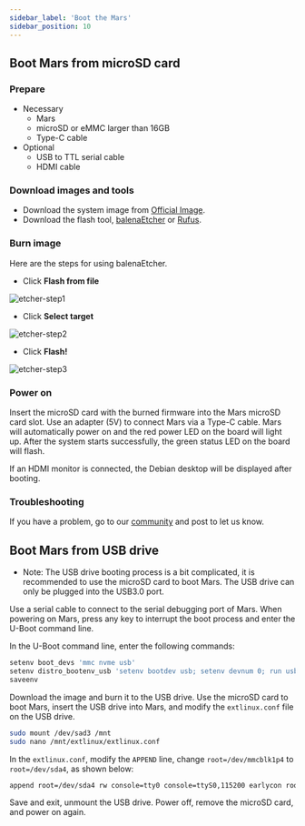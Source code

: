 ```yaml
---
sidebar_label: 'Boot the Mars'
sidebar_position: 10
---
```

## Boot Mars from microSD card

### Prepare

- Necessary
  - Mars
  - microSD or eMMC larger than 16GB
  - Type-C cable
- Optional
  - USB to TTL serial cable
  - HDMI cable

### Download images and tools

- Download the system image from [Official Image](https://milkv.io/docs/mars/getting-started/images#official-image).
- Download the flash tool, [balenaEtcher](https://etcher.balena.io/) or [Rufus](https://rufus.ie/en/).

### Burn image

Here are the steps for using balenaEtcher.

- Click **Flash from file**

![etcher-step1](/docs/duo/etcher-step1.png)

- Click **Select target**

![etcher-step2](/docs/duo/etcher-step2.png)

- Click **Flash!**

![etcher-step3](/docs/duo/etcher-step3.png)

### Power on

Insert the microSD card with the burned firmware into the Mars microSD card slot. Use an adapter (5V) to connect Mars via a Type-C cable. Mars will automatically power on and the red power LED on the board will light up. After the system starts successfully, the green status LED on the board will flash.

If an HDMI monitor is connected, the Debian desktop will be displayed after booting.

### Troubleshooting

If you have a problem, go to our [community](https://community.milkv.io/) and post to let us know.


## Boot Mars from USB drive

* Note: The USB drive booting process is a bit complicated, it is recommended to use the microSD card to boot Mars. The USB drive can only be plugged into the USB3.0 port.

Use a serial cable to connect to the serial debugging port of Mars. When powering on Mars, press any key to interrupt the boot process and enter the U-Boot command line.

In the U-Boot command line, enter the following commands:

```bash
setenv boot_devs 'mmc nvme usb'
setenv distro_bootenv_usb 'setenv bootdev usb; setenv devnum 0; run usb_boot'
saveenv
```

Download the image and burn it to the USB drive. Use the microSD card to boot Mars, insert the USB drive into Mars, and modify the `extlinux.conf` file on the USB drive.

```bash
sudo mount /dev/sad3 /mnt
sudo nano /mnt/extlinux/extlinux.conf
```

In the `extlinux.conf`, modify the `APPEND` line, change `root=/dev/mmcblk1p4` to `root=/dev/sda4`, as shown below:

```bash
append root=/dev/sda4 rw console=tty0 console=ttyS0,115200 earlycon rootwait stmmaceth=chain_mode:1 selinux=0
```

Save and exit, unmount the USB drive. Power off, remove the microSD card, and power on again.
